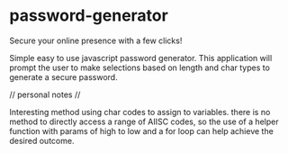 # password-generator

Secure your online presence with a few clicks!

Simple easy to use javascript password generator.
This application will prompt the user to make selections based on length and char types to generate a secure password.

// personal notes //

Interesting method using char codes to assign to variables.
there is no method to directly access a range of AIISC codes, so the use of a helper function with params of high to low and a for loop can help achieve the desired outcome.
